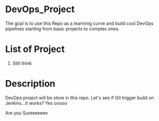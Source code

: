 # DevOps_Project
The goal is to use this Repo as a learninig curve and build cool DevOps pipelines starting from basic projects to complex ones.


# List of Project
1. Still think


# Description
DevOps project will be store in this repo. Let's see if Git trigger build on Jenkins...it works? Yes ooooo

Are you Sureeeeeee
